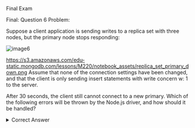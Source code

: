 Final Exam

Final: Question 6
Problem:

Suppose a client application is sending writes to a replica set with three nodes, but the primary node stops responding:

<img src= "public\q6.png" alt =" image6">



https://s3.amazonaws.com/edu-static.mongodb.com/lessons/M220/notebook_assets/replica_set_primary_down.png
Assume that none of the connection settings have been changed, and that the client is only sending insert statements with write concern w: 1 to the server.

After 30 seconds, the client still cannot connect to a new primary. Which of the following errors will be thrown by the Node.js driver, and how should it be handled?

<details> 
  <summary>Correct Answer</summary>
   Answer : a Timeout error, resolved by wrapping the call in a try/catch block
</details>
